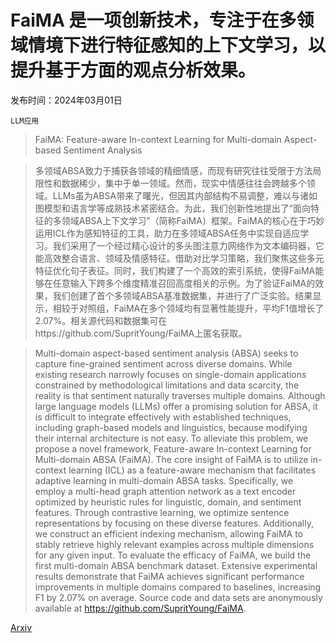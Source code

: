 # FaiMA 是一项创新技术，专注于在多领域情境下进行特征感知的上下文学习，以提升基于方面的观点分析效果。

发布时间：2024年03月01日

`LLM应用`

> FaiMA: Feature-aware In-context Learning for Multi-domain Aspect-based Sentiment Analysis

> 多领域ABSA致力于捕获各领域的精细情感，而现有研究往往受限于方法局限性和数据稀少，集中于单一领域。然而，现实中情感往往会跨越多个领域。LLMs虽为ABSA带来了曙光，但因其内部结构不易调整，难以与诸如图模型和语言学等成熟技术紧密结合。为此，我们创新性地提出了“面向特征的多领域ABSA上下文学习”（简称FaiMA）框架。FaiMA的核心在于巧妙运用ICL作为感知特征的工具，助力在多领域ABSA任务中实现自适应学习。我们采用了一个经过精心设计的多头图注意力网络作为文本编码器，它能高效整合语言、领域及情感特征。借助对比学习策略，我们聚焦这些多元特征优化句子表征。同时，我们构建了一个高效的索引系统，使得FaiMA能够在任意输入下跨多个维度精准召回高度相关的示例。为了验证FaiMA的效果，我们创建了首个多领域ABSA基准数据集，并进行了广泛实验。结果显示，相较于对照组，FaiMA在多个领域均有显著性能提升，平均F1值增长了2.07%。相关源代码和数据集可在https://github.com/SupritYoung/FaiMA上匿名获取。

> Multi-domain aspect-based sentiment analysis (ABSA) seeks to capture fine-grained sentiment across diverse domains. While existing research narrowly focuses on single-domain applications constrained by methodological limitations and data scarcity, the reality is that sentiment naturally traverses multiple domains. Although large language models (LLMs) offer a promising solution for ABSA, it is difficult to integrate effectively with established techniques, including graph-based models and linguistics, because modifying their internal architecture is not easy. To alleviate this problem, we propose a novel framework, Feature-aware In-context Learning for Multi-domain ABSA (FaiMA). The core insight of FaiMA is to utilize in-context learning (ICL) as a feature-aware mechanism that facilitates adaptive learning in multi-domain ABSA tasks. Specifically, we employ a multi-head graph attention network as a text encoder optimized by heuristic rules for linguistic, domain, and sentiment features. Through contrastive learning, we optimize sentence representations by focusing on these diverse features. Additionally, we construct an efficient indexing mechanism, allowing FaiMA to stably retrieve highly relevant examples across multiple dimensions for any given input. To evaluate the efficacy of FaiMA, we build the first multi-domain ABSA benchmark dataset. Extensive experimental results demonstrate that FaiMA achieves significant performance improvements in multiple domains compared to baselines, increasing F1 by 2.07% on average. Source code and data sets are anonymously available at https://github.com/SupritYoung/FaiMA.

[Arxiv](https://arxiv.org/abs/2403.01063)